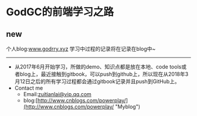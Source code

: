 # GodGC的前端学习之路

## new
个人blog:www.godrry.xyz
学习中过程的记录将在记录在blog中~

---


* 从2017年6月开始学习，所做的demo、知识点都是放在本地、code tools或者blog上，最近接触到gitbook，可以push到github上，所以现在从2018年3月12日之后的所有学习过程都会通过gitbook记录并且push到GitHub上。
* Contact me
  * Email:zuitianlai@vip.qq.com
  * blog:[http://www.cnblogs.com/powerplay/](http://www.cnblogs.com/powerplay/ "Myblog")



